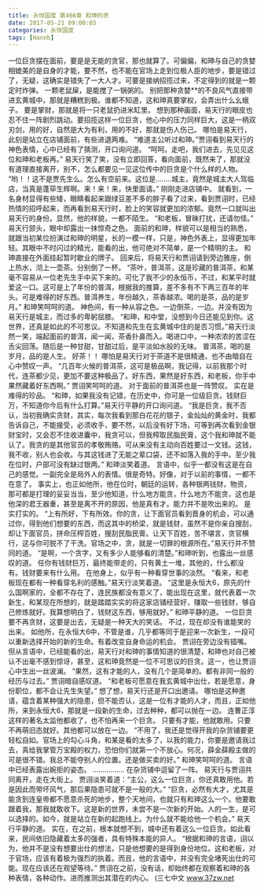```yaml
---
title: 永恒国度 第466章 和珅的贪
date: 2017-05-21 09:00:03
categories: 永恒国度
tags: [Hannb]
---
```


一位巨贪摆在面前，要是是无能的贪官，那也就算了。可偏偏，和珅与自己的贪婪相媲美的是自身的才能，要不然，也不能在官场上走到位极人臣的地步，要是错过了，无疑，这确实是错失了一大人才。可要是接纳招揽过来，不定得到的就是一颗定时炸弹。
一颗老鼠屎，是能搅了一锅粥的。
别把那种贪婪**的不良风气直接带进玄黄城中，那就是糟糕到极。谁都不知道，这和珅真要掌权，会弄出什么幺蛾子。
要是掌财，那就是将一只老鼠扔进米缸里。
想到那种画面，易天行的眼皮也忍不住一阵剧烈跳动。要招揽这样一位巨贪，他心中的压力同样巨大，这是一柄双刃剑，用的好，自然是大为有利，用的不好，那就是伤人伤己。
哪怕是易天行，此刻是站立在店铺面前，有些进退两难。
“难道主公听过和珅。”贾诩看到易天行的神色表情，心中已经有了猜测，开口询问道。
“呵呵。走吧，我们进去，先见见这位和珅和老板再。”
易天行笑了笑，没有立即回答，看向面前，既然来了，那就没有道理直接离开，别不，怎么都要见一见这位传中的巨贪是个什么样的人物。
“哟！！这不是贾先生么。怎么有空前来。这位是........城主，竟然是城主大人驾临店，当真是蓬荜生辉啊。来！来！来，快里面请。”
刚刚走进店铺中。
就看到，一名身材显得有些矮，眼睛看起来跟绿豆差不多的胖子看了过来，看到贾诩时，已经热情的招呼起来，而再看到易天行时，脸上的笑容就更加的浓郁。竟然一口就叫出易天行的身份。显然，他的样貌，一都不陌生。
“和老板，冒昧打扰，还请勿怪。”
易天行颔头，眼中却露出一抹惊奇之色。
面前的和珅，样貌可以是相当的熟悉，就跟当初某位扮演过和珅的明星，长的一模一样，只是，神色外表上，显得更加年轻。其眼中不时闪过的精光，能看的出，他可绝对不简单，是一个精明的主。
和珅直接在外面挂起暂时歇业的牌子。
回来后，将易天行和贾诩请到旁边雅座，倒上热水，沏上一壶茶。分别倒了一杯。
“茶叶，普洱茶，这是珍藏的普洱茶，和某毫不容易从一位老先生手中买下来的。可化了我不少的永恒币，不过，和某平时就爱这一口。这可是上了年份的普洱，根据我的推算，差不多有不下两三百年的年头。可是难得的好东西。普洱养生，年份越久，茶香越浓。喝的是茶，品的是岁月。”
和珅笑呵呵的道。
神色间，有一种从容之色。一边倒茶，一边。并没有因为易天行是城主，而过多的卑躬屈膝。
“和珅，和中堂，没想到今日还能见到你。这世界，还真是如此的不可思议。不知道和先生在玄黄城中住的是否习惯。”易天行淡然一笑，端起面前的普洱，闻一闻，茶香扑鼻而入。喝进口中，一种浓浓的苦涩在舌尖回荡。随后是一种甘甜，甘甜过后，是平淡如水般的无味。
普洱茶，喝的是岁月，品的是人生。
好茶！！
哪怕是易天行对于茶道不是很精通，也不由暗自在心中赞叹一声。
“几百年火候的普洱茶，这可是极品啊，我记得，以前我那个时代，连茶都少见，更加不要这种极品了。好东西，果然是好东西，和老板，你手中果然藏着好东西啊。”
贾诩笑呵呵的道。
对于面前的普洱茶也是一阵赞叹。
实在是难得的珍品。
“和珅，如果我没有记错，在历史中，你可是一位级巨贪。钱财巨万，不知道你今后有什么打算。”易天行平静的开口询问道。
“我是巨贪，我不否认，当初我确实贪财，其实，每次我看到那白花花的银子，金灿灿的黄金时，我都告诉自己，不能接受，必须收手，要不然，以后没有好下场，可等到再次看到金银财宝时，又会忍不住收进囊中，我贪可以，但我榨取民脂民膏，这个我和珅就不能认了。我贪的是其他官员的孝敬贿赂。可从来没有主动向百姓要过一文钱。这钱，我不收，别人也会收。与其这钱进了无能之辈口袋，还不如落入我的手中。至少我在位时，户部可没有缺过银两。”
和珅淡笑着道。
言语中，似乎一都没有这是在自己的感觉。一副完全是局外人的表情。很是奇特。好像，对于以前的事情，一都不在意了。
事实上，也正如他所，他在位时，朝廷的运转，各种银两钱财，物资，那可都是打理的妥妥当当，至少他知道，什么地方能贪，什么地方不能贪，这也是他深的君王器重，甚至是离不开的原因，他是真有才。能力并不是吹出来的。
是实打实的。
“上有所好，下有所效。你的贪，让下面官员看到晋身的机会，可以通过你，得到他们想要的东西，而这其中的桥梁，就是钱财，虽然不是你亲自搜刮，却让下面官员，拼命压榨百姓，搜刮民脂民膏。让天下百姓，苦不堪言，贪官横行，这与你可脱不了干洗。官场之中，贪，就是一切罪的根源所在。”易天行并不赞同的道。
“是啊，一个贪字，又有多少人能够看的清楚。”和珅听到，也露出一丝感叹的道。
任你有钱财巨万，最终能带走的，只有黄土一堆，其他的，什么都没有。钱财要来有什么用。
在他身上，似乎有一种看穿世事的淡然。
“看来，和老板现在都有一种看穿名利的感触。”易天行淡笑着道。
“这里是永恒大6，原先的什么国啊家的，全都不存在了，连民族都没有意义了，能出现在这里，就代表着一次新生，和某现在所想的，就是踏踏实实的将这家店铺经营好，赚取一些钱财，够自己修炼就好。我算想明白了，钱财这东西，够用就好。”
和珅平静的道。
一位巨贪要不再贪财，这要是出去，无疑是一种天大的笑话。
不过，现在却没有谁能笑的出来。
如他所，在永恒大6中，不管是谁，几乎都等同于是迎来一次新生，一段可以重新选择开始的新的生命。有着改变自身命运的机会。
贾诩在旁边没有插嘴。
但从言语中，已经能看的出，易天行对和珅的事情知道的很清楚，和珅也对自己被认不出毫不感到惊讶，甚至，这和珅竟然是一位不可思议的巨贪。这一，也让贾诩心中生出一丝波澜。
“果然，这有才能的人，没有几个是简单的。都有非同一般的经历与过去。”
贾诩暗自感叹道。
“和老板可愿意在我玄黄城中出仕，若是愿意，身份职位，都不会让先生失望。”
想了想，易天行还是开口出邀请。
哪怕是这种邀请，蕴含着某种强大的隐患，但不能否认，这是一位有才能的人才，而且，正如他所，来到永恒大6，那就是一段新的生命，过去种种，都可以抛在一边。
连曹正淳这样的著名太监他都收了，也不怕再来一个巨贪。
只要有才能，他就敢用。只要不再萌旧态就好。其他都可以放在一边。
“不用了，我还是觉得开我的杂货铺要更轻松自如。官场上的勾心斗角，和某是看的太多了，以我的能力，你要是邀请我过去，真给我掌管万宝殿的权力，恐怕你们就第一个不放心。何况，薛金薛殿主做的可是很不错。我总不能夺别人的位置。还是做买卖的好。”
和珅笑呵呵的道。
言语中已经表露出婉拒的姿态。
................
在杂货铺中逗留了一阵。
易天行与贾诩共同离开，走在大街上。
贾诩淡笑着道：“主公，这么一位巨贪，你还真敢用他。若是因此而带坏风气，那后果隐患可就不是一般的大。”
“巨贪，必然有大才，尤其是能贪到连皇帝都不愿意杀死的地步，整个天地间，也就只有和珅这么一个。他要敢跟着我，那我就敢收下。这是新的世界，未尝不是一次新的开始。人的一生，是可以选择的。如今，就是站立在新的起跑线上。为什么就不能给他一个机会。”
易天行平静的道。
实在，在之前，根本就想不到，城中还有着这么一位巨贪。如此看来，民间依旧隐藏着太多的强者，具有特殊本能的异人。
“根据和珅的言语，诩以为，他并不是没有想要出仕的想法，只是他想要的是得到身份地位。这和老板，对于官场，应该有着极为强烈的执着。而且，他的言语中，并没有完全堵死出仕的可能。现在应该还在观望等待。”
贾诩在之前，没有话，却始终都在观察着和珅的各种表情，各种动作。进而推测出其潜在的内心。
(三七中文 www.37zw.net